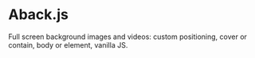 Aback.js
=====

Full screen background images and videos: custom positioning, cover or contain, body or element, vanilla JS.
